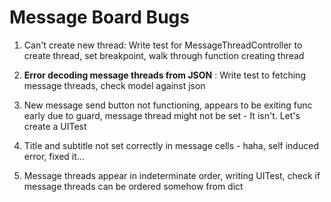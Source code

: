 # Message Board Bugs

1. Can't create new thread: Write test for MessageThreadController to create thread, set breakpoint, walk through function creating thread

2. **Error decoding message threads from JSON** : Write test to fetching message threads, check model against json

3. New message send button not functioning, appears to be exiting func early due to guard, message thread might not be set - It isn't. Let's create a UITest

4. Title and subtitle not set correctly in message cells - haha, self induced error, fixed it...

5. Message threads appear in indeterminate order, writing UITest, check if message threads can be ordered somehow from dict

   

